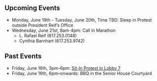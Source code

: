 ## Upcoming Events
- Monday, June 19th - Tuesday, June 20th, Time TBD: Sleep in Protest outside President Reif’s Office
- Wednesday, June 21st, 8am-4pm: Call in Marathon 
  - L. Rafael Reif (617.253.0148) 
  - Cynthia Barnhart (617.253.9742)
## Past Events
- Friday, June 16th, 3pm–6pm: [Sit-In Protest in Lobby 7](https://www.facebook.com/events/1164534237025672/?active_tab=about)
- Friday, June 16th, 6pm–onwards: BBQ in the Senior House Courtyard
